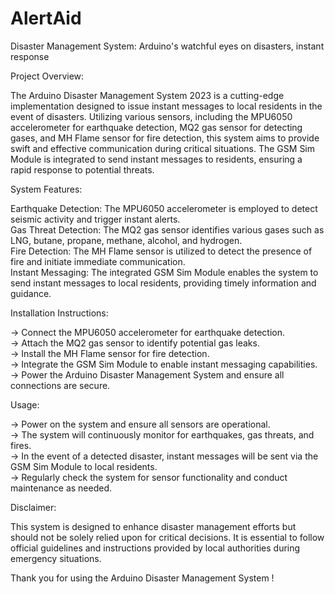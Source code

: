 # AlertAid
Disaster Management System: Arduino's watchful eyes on disasters, instant response

Project Overview:

The Arduino Disaster Management System 2023 is a cutting-edge implementation designed to issue instant messages to local residents in the event of disasters. Utilizing various sensors, including the MPU6050 accelerometer for earthquake detection, MQ2 gas sensor for detecting gases, and MH Flame sensor for fire detection, this system aims to provide swift and effective communication during critical situations. The GSM Sim Module is integrated to send instant messages to residents, ensuring a rapid response to potential threats.

System Features:

Earthquake Detection: The MPU6050 accelerometer is employed to detect seismic activity and trigger instant alerts.  
Gas Threat Detection: The MQ2 gas sensor identifies various gases such as LNG, butane, propane, methane, alcohol, and hydrogen.  
Fire Detection: The MH Flame sensor is utilized to detect the presence of fire and initiate immediate communication.  
Instant Messaging: The integrated GSM Sim Module enables the system to send instant messages to local residents, providing timely information and guidance.  

Installation Instructions:

-> Connect the MPU6050 accelerometer for earthquake detection.  
-> Attach the MQ2 gas sensor to identify potential gas leaks.  
-> Install the MH Flame sensor for fire detection.  
-> Integrate the GSM Sim Module to enable instant messaging capabilities.  
-> Power the Arduino Disaster Management System and ensure all connections are secure.  


Usage:  
  
-> Power on the system and ensure all sensors are operational.  
-> The system will continuously monitor for earthquakes, gas threats, and fires.  
-> In the event of a detected disaster, instant messages will be sent via the GSM Sim Module to local residents.  
-> Regularly check the system for sensor functionality and conduct maintenance as needed.  



Disclaimer:  
  
This system is designed to enhance disaster management efforts but should not be solely relied upon for critical decisions. It is essential to follow official guidelines and instructions provided by local authorities during emergency situations.

Thank you for using the Arduino Disaster Management System !
